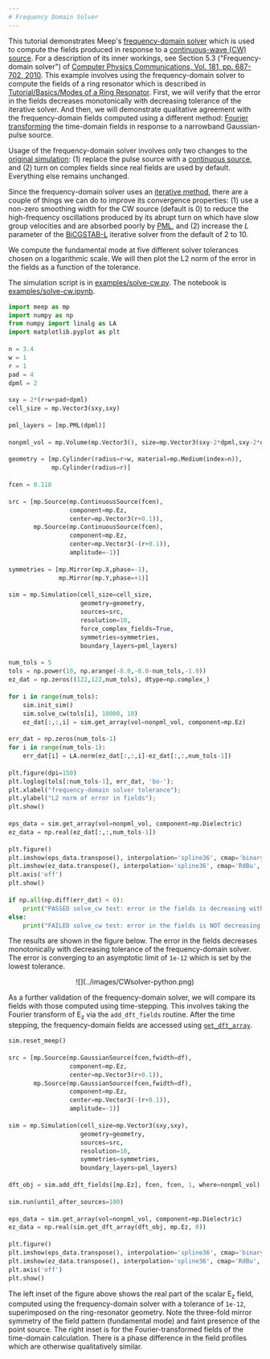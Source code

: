 ```yaml
---
# Frequency Domain Solver
---
```


This tutorial demonstrates Meep's [frequency-domain solver](../Python_User_Interface.md#frequency-domain-solver) which is used to compute the fields produced in response to a [continuous-wave (CW) source](https://en.wikipedia.org/wiki/Continuous_wave). For a description of its inner workings, see Section 5.3 ("Frequency-domain solver") of [Computer Physics Communications, Vol. 181, pp. 687-702, 2010](http://ab-initio.mit.edu/~oskooi/papers/Oskooi10.pdf). This example involves using the frequency-domain solver to compute the fields of a ring resonator which is described in [Tutorial/Basics/Modes of a Ring Resonator](Basics.md#modes-of-a-ring-resonator). First, we will verify that the error in the fields decreases monotonically with decreasing tolerance of the iterative solver. And then, we will demonstrate qualitative agreement with the frequency-domain fields computed using a different method: [Fourier transforming](https://en.wikipedia.org/wiki/Discrete_Fourier_transform) the time-domain fields in response to a narrowband Gaussian-pulse source.

Usage of the frequency-domain solver involves only two changes to the [original simulation](https://github.com/NanoComp/meep/blob/master/python/examples/ring.py): (1) replace the pulse source with a [continuous source](../Python_User_Interface.md#continuoussource), and (2) turn on complex fields since real fields are used by default. Everything else remains unchanged.

Since the frequency-domain solver uses an [iterative method](https://en.wikipedia.org/wiki/Iterative_method), there are a couple of things we can do to improve its convergence properties: (1) use a non-zero smoothing width for the CW source (default is 0) to reduce the high-frequency oscillations produced by its abrupt turn on which have slow group velocities and are absorbed poorly by [PML](../Perfectly_Matched_Layer.md), and (2) increase the $L$ parameter of the [BiCGSTAB-L](https://en.wikipedia.org/wiki/Biconjugate_gradient_stabilized_method) iterative solver from the default of 2 to 10.

We compute the fundamental mode at five different solver tolerances chosen on a logarithmic scale. We will then plot the L2 norm of the error in the fields as a function of the tolerance.

The simulation script is in [examples/solve-cw.py](https://github.com/NanoComp/meep/blob/master/python/examples/solve-cw.py). The notebook is [examples/solve-cw.ipynb](https://nbviewer.jupyter.org/github/NanoComp/meep/blob/master/python/examples/solve-cw.ipynb).

```py
import meep as mp
import numpy as np
from numpy import linalg as LA
import matplotlib.pyplot as plt

n = 3.4
w = 1
r = 1
pad = 4
dpml = 2

sxy = 2*(r+w+pad+dpml)
cell_size = mp.Vector3(sxy,sxy)

pml_layers = [mp.PML(dpml)]

nonpml_vol = mp.Volume(mp.Vector3(), size=mp.Vector3(sxy-2*dpml,sxy-2*dpml))

geometry = [mp.Cylinder(radius=r+w, material=mp.Medium(index=n)),
            mp.Cylinder(radius=r)]

fcen = 0.118

src = [mp.Source(mp.ContinuousSource(fcen),
                 component=mp.Ez,
                 center=mp.Vector3(r+0.1)),
       mp.Source(mp.ContinuousSource(fcen),
                 component=mp.Ez,
                 center=mp.Vector3(-(r+0.1)),
                 amplitude=-1)]

symmetries = [mp.Mirror(mp.X,phase=-1),
              mp.Mirror(mp.Y,phase=+1)]

sim = mp.Simulation(cell_size=cell_size,
                    geometry=geometry,
                    sources=src,
                    resolution=10,
                    force_complex_fields=True,
                    symmetries=symmetries,
                    boundary_layers=pml_layers)

num_tols = 5
tols = np.power(10, np.arange(-8.0,-8.0-num_tols,-1.0))
ez_dat = np.zeros((122,122,num_tols), dtype=np.complex_)

for i in range(num_tols):
    sim.init_sim()
    sim.solve_cw(tols[i], 10000, 10)
    ez_dat[:,:,i] = sim.get_array(vol=nonpml_vol, component=mp.Ez)

err_dat = np.zeros(num_tols-1)
for i in range(num_tols-1):
    err_dat[i] = LA.norm(ez_dat[:,:,i]-ez_dat[:,:,num_tols-1])

plt.figure(dpi=150)
plt.loglog(tols[:num_tols-1], err_dat, 'bo-');
plt.xlabel("frequency-domain solver tolerance");
plt.ylabel("L2 norm of error in fields");
plt.show()

eps_data = sim.get_array(vol=nonpml_vol, component=mp.Dielectric)
ez_data = np.real(ez_dat[:,:,num_tols-1])

plt.figure()
plt.imshow(eps_data.transpose(), interpolation='spline36', cmap='binary')
plt.imshow(ez_data.transpose(), interpolation='spline36', cmap='RdBu', alpha=0.9)
plt.axis('off')
plt.show()

if np.all(np.diff(err_dat) < 0):
    print("PASSED solve_cw test: error in the fields is decreasing with increasing resolution")
else:
    print("FAILED solve_cw test: error in the fields is NOT decreasing with increasing resolution")
```

The results are shown in the figure below. The error in the fields decreases monotonically with decreasing tolerance of the frequency-domain solver. The error is converging to an asymptotic limit of `1e-12` which is set by the lowest tolerance.

<center>
![](../images/CWsolver-python.png)
</center>

As a further validation of the frequency-domain solver, we will compare its fields with those computed using time-stepping. This involves taking the Fourier transform of E<sub>z</sub> via the `add_dft_fields` routine. After the time stepping, the frequency-domain fields are accessed using [`get_dft_array`](../Python_User_Interface.md#array-slices).

```py
sim.reset_meep()

src = [mp.Source(mp.GaussianSource(fcen,fwidth=df),
                 component=mp.Ez,
                 center=mp.Vector3(r+0.1)),
       mp.Source(mp.GaussianSource(fcen,fwidth=df),
                 component=mp.Ez,
                 center=mp.Vector3(-(r+0.1)),
                 amplitude=-1)]

sim = mp.Simulation(cell_size=mp.Vector3(sxy,sxy),
                    geometry=geometry,
                    sources=src,
                    resolution=10,
                    symmetries=symmetries,
                    boundary_layers=pml_layers)

dft_obj = sim.add_dft_fields([mp.Ez], fcen, fcen, 1, where=nonpml_vol)

sim.run(until_after_sources=100)

eps_data = sim.get_array(vol=nonpml_vol, component=mp.Dielectric)
ez_data = np.real(sim.get_dft_array(dft_obj, mp.Ez, 0))

plt.figure()
plt.imshow(eps_data.transpose(), interpolation='spline36', cmap='binary')
plt.imshow(ez_data.transpose(), interpolation='spline36', cmap='RdBu', alpha=0.9)
plt.axis('off')
plt.show()
```

The left inset of the figure above shows the real part of the scalar E<sub>z</sub> field, computed using the frequency-domain solver with a tolerance of `1e-12`, superimposed on the ring-resonator geometry. Note the three-fold mirror symmetry of the field pattern (fundamental mode) and faint presence of the point source. The right inset is for the Fourier-transformed fields of the time-domain calculation. There is a phase difference in the field profiles which are otherwise qualitatively similar.
